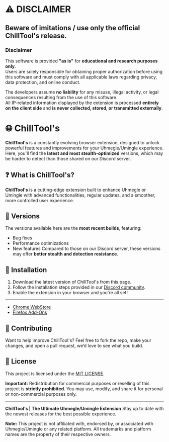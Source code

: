 # ⚠️ DISCLAIMER

**Beware of imitations / use only the official ChillTool's release.**
--
### Disclaimer

This software is provided **"as is"** for **educational and research purposes only**.  
Users are solely responsible for obtaining proper authorization before using this software and must comply with all applicable laws regarding privacy, data protection, and online conduct.

The developers assume **no liability** for any misuse, illegal activity, or legal consequences resulting from the use of this software.  
All IP-related information displayed by the extension is processed **entirely on the client side** and **is never collected, stored, or transmitted externally**.

# 🌐 ChillTool's

**ChillTool's** is a constantly evolving browser extension, designed to unlock powerful features and improvements for your Uhmegle/Umingle experience. Here, you'll find the **latest and most stealth-optimized** versions, which may be harder to detect than those shared on our Discord server.

## ❓ What is ChillTool's?

**ChillTool's** is a cutting-edge extension built to enhance Uhmegle or Umingle with advanced functionalities, regular updates, and a smoother, more controlled user experience.

## 🚀 Versions

The versions available here are the **most recent builds**, featuring:

* Bug fixes
* Performance optimizations
* New features
  Compared to those on our Discord server, these versions may offer **better stealth and detection resistance**.

## 🔧 Installation

1. Download the latest version of ChillTool's from this page.
2. Follow the installation steps provided in our [Discord community](https://discord.gg/FBsPkXDche).
3. Enable the extension in your browser and you're all set!
---
* [Chrome WebStore](https://chromewebstore.google.com/detail/pdkdjcijjkhhkfdfbdgdfdgobnliphjd)
* [Firefox Add-Ons](https://addons.mozilla.org/firefox/addon/chilltool-s)

## 🤝 Contributing

Want to help improve ChillTool's?
Feel free to fork the repo, make your changes, and open a pull request, we’d love to see what you build.

## 📄 License

This project is licensed under the [MIT LICENSE](https://github.com/ChillSpotIT/ChillTool-s/blob/version/LICENSE).

**Important:** Redistribution for commercial purposes or reselling of this project is **strictly prohibited**. You may use, modify, and share it for personal or non-commercial purposes only.

---

**ChillTool's | The Ultimate Uhmegle/Umingle Extension**
Stay up to date with the newest releases for the best possible experience.

**Note:** This project is not affiliated with, endorsed by, or associated with Uhmegle/Umingle or any related platform. All trademarks and platform names are the property of their respective owners.

